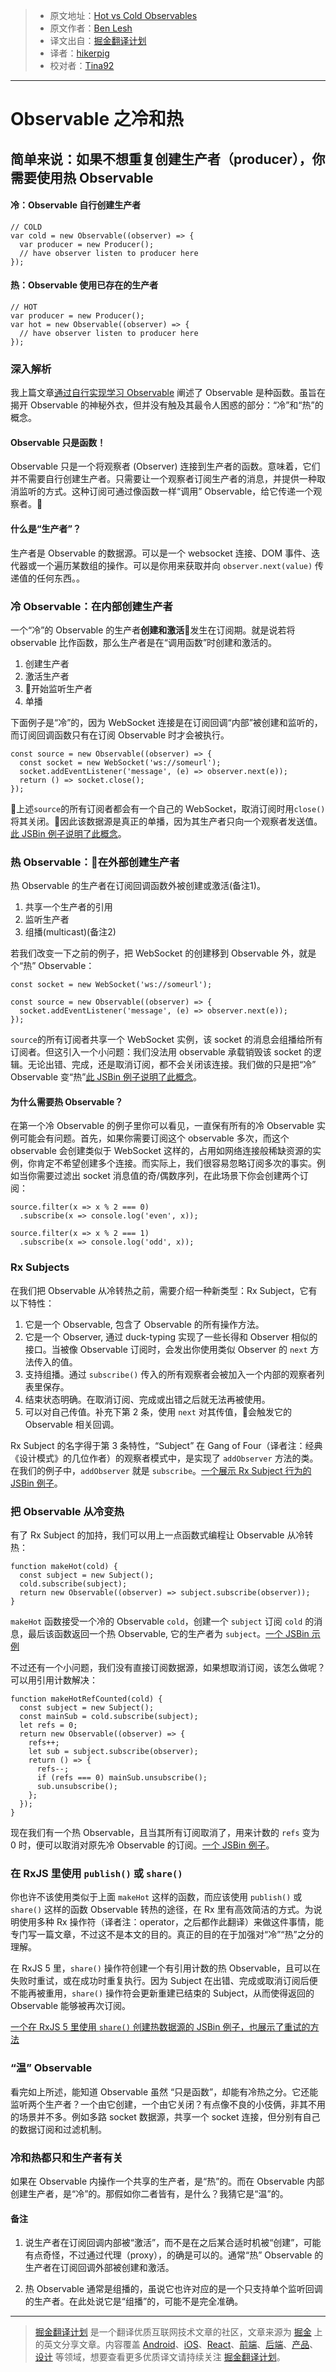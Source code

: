 > * 原文地址：[Hot vs Cold Observables](https://medium.com/@benlesh/hot-vs-cold-observables-f8094ed53339)
> * 原文作者：[Ben Lesh](https://medium.com/@benlesh)
> * 译文出自：[掘金翻译计划](https://github.com/xitu/gold-miner)
> * 译者：[hikerpig](https://github.com/settings/profile)
> * 校对者：[Tina92](https://github.com/Tina92)

---

# Observable 之冷和热

## 简单来说：如果不想重复创建生产者（producer），你需要使用热 Observable

#### 冷：Observable 自行创建生产者

    // COLD
    var cold = new Observable((observer) => {
      var producer = new Producer();
      // have observer listen to producer here
    });

#### 热：Observable 使用已存在的生产者

    // HOT
    var producer = new Producer();
    var hot = new Observable((observer) => {
      // have observer listen to producer here
    });

### 深入解析

我上篇文章[通过自行实现学习 Observable](https://medium.com/@benlesh/learning-observable-by-building-observable-d5da57405d87) 阐述了 Observable 是种函数。虽旨在揭开 Observable 的神秘外衣，但并没有触及其最令人困惑的部分：“冷”和“热”的概念。

#### Observable 只是函数！

Observable 只是一个将观察者 (Observer) 连接到生产者的函数。意味着，它们并不需要自行创建生产者。只需要让一个观察者订阅生产者的消息，并提供一种取消监听的方式。这种订阅可通过像函数一样“调用” Observable，给它传递一个观察者。

#### 什么是“生产者”？

生产者是 Observable 的数据源。可以是一个 websocket 连接、DOM 事件、迭代器或一个遍历某数组的操作。可以是你用来获取并向 `observer.next(value)` 传递值的任何东西。。


### 冷 Observable：在内部创建生产者

一个“冷”的 Observable 的生产者**创建和激活**发生在订阅期。就是说若将 observable 比作函数，那么生产者是在“调用函数”时创建和激活的。

1. 创建生产者
2. 激活生产者
3. 开始监听生产者
4. 单播

下面例子是“冷”的，因为 WebSocket 连接是在订阅回调“内部”被创建和监听的，而订阅回调函数只有在订阅 Observable 时才会被执行。

    const source = new Observable((observer) => {
      const socket = new WebSocket('ws://someurl');
      socket.addEventListener('message', (e) => observer.next(e));
      return () => socket.close();
    });

上述`source`的所有订阅者都会有一个自己的 WebSocket，取消订阅时用`close()`将其关闭。因此该数据源是真正的单播，因为其生产者只向一个观察者发送值。[此 JSBin 例子说明了此概念](http://jsbin.com/wabuguy/1/edit?js,output)。

### 热 Observable：在外部创建生产者

热 Observable 的生产者在订阅回调函数外被创建或激活(备注1)。

1. 共享一个生产者的引用
2. 监听生产者
3. 组播(multicast)(备注2)

若我们改变一下之前的例子，把 WebSocket 的创建移到 Observable 外，就是个“热” Observable：

    const socket = new WebSocket('ws://someurl');

    const source = new Observable((observer) => {
      socket.addEventListener('message', (e) => observer.next(e));
    });

`source`的所有订阅者共享一个 WebSocket 实例，该 socket 的消息会组播给所有订阅者。但这引入一个小问题：我们没法用 observable 承载销毁该 socket 的逻辑。无论出错、完成，还是取消订阅，都不会关闭该连接。我们做的只是把“冷” Observable 变“热”[此 JSBin 例子说明了此概念](http://jsbin.com/godawic/edit?js,output)。

#### 为什么需要热 Observable？

在第一个冷 Observable 的例子里你可以看见，一直保有所有的冷 Observable 实例可能会有问题。首先，如果你需要订阅这个 observable 多次，而这个 observable 会创建类似于 WebSocket 这样的，占用如网络连接般稀缺资源的实例，你肯定不希望创建多个连接。而实际上，我们很容易忽略订阅多次的事实。例如当你需要过滤出 socket 消息值的奇/偶数序列，在此场景下你会创建两个订阅：

    source.filter(x => x % 2 === 0)
      .subscribe(x => console.log('even', x));

    source.filter(x => x % 2 === 1)
      .subscribe(x => console.log('odd', x));

### Rx Subjects

在我们把 Observable 从冷转热之前，需要介绍一种新类型：Rx Subject，它有以下特性：

1. 它是一个 Observable, 包含了 Observable 的所有操作方法。
2. 它是一个 Observer, 通过 duck-typing 实现了一些长得和 Observer 相似的接口。当被像 Observable 订阅时，会发出你使用类似 Observer 的 `next` 方法传入的值。
3. 支持组播。通过 `subscribe()` 传入的所有观察者会被加入一个内部的观察者列表里保存。
4. 结束状态明确。在取消订阅、完成或出错之后就无法再被使用。
5. 可以对自己传值。补充下第 2 条，使用 `next` 对其传值，会触发它的 Observable 相关回调。

Rx Subject 的名字得于第 3 条特性，“Subject” 在 Gang of Four（译者注：经典《设计模式》的几位作者）的观察者模式中，是实现了 `addObserver` 方法的类。在我们的例子中，`addObserver` 就是 `subscribe`。[一个展示 Rx Subject 行为的 JSBin 例子](http://jsbin.com/muziva/1/edit?js,output)。


### 把 Observable 从冷变热

有了 Rx Subject 的加持，我们可以用上一点函数式编程让 Observable 从冷转热：


    function makeHot(cold) {
      const subject = new Subject();
      cold.subscribe(subject);
      return new Observable((observer) => subject.subscribe(observer));
    }


`makeHot` 函数接受一个冷的 Observable `cold`，创建一个 `subject` 订阅 `cold` 的消息，最后该函数返回一个热 Observable, 它的生产者为 `subject`。[一个 JSBin 示例](http://jsbin.com/ketodu/1/edit?js,output)

不过还有一个小问题，我们没有直接订阅数据源，如果想取消订阅，该怎么做呢？可以用引用计数解决：

    function makeHotRefCounted(cold) {
      const subject = new Subject();
      const mainSub = cold.subscribe(subject);
      let refs = 0;
      return new Observable((observer) => {
        refs++;
        let sub = subject.subscribe(observer);
        return () => {
          refs--;
          if (refs === 0) mainSub.unsubscribe();
          sub.unsubscribe();
        };
      });
    }

现在我们有一个热 Observable，且当其所有订阅取消了，用来计数的 `refs` 变为 0 时，便可以取消对原先冷 Observable 的订阅。[一个 JSBin 例子](http://jsbin.com/lubata/1/edit?js,output)。

### 在 RxJS 里使用 `publish()` 或 `share()`

你也许不该使用类似于上面 `makeHot` 这样的函数，而应该使用 `publish()` 或 `share()` 这样的函数 Observable 转热的途径，在 Rx 里有高效简洁的方式。为说明使用多种 Rx 操作符（译者注：operator，之后都作此翻译）来做这件事情，能专门写一篇文章，不过这不是本文的目的。真正的目的在于加强对“冷”“热”之分的理解。

在 RxJS 5 里，`share()` 操作符创建一个有引用计数的热 Observable，且可以在失败时重试，或在成功时重复执行。因为 Subject 在出错、完成或取消订阅后便不能再被重用，`share()` 操作符会更新重建已结束的 Subject，从而使得返回的 Observable 能够被再次订阅。

[一个在 RxJS 5 里使用 `share()` 创建热数据源的 JSBin 例子，也展示了重试的方法](http://jsbin.com/mexuma/1/edit?js,output)

### “温” Observable

看完如上所述，能知道 Observable 虽然 “只是函数”，却能有冷热之分。它还能监听两个生产者？一个由它创建，一个由它关闭？有点像不良的小伎俩，非其不用的场景并不多。例如多路 socket 数据源，共享一个 socket 连接，但分别有自己的数据订阅和过滤机制。

### 冷和热都只和生产者有关

如果在 Observable 内操作一个共享的生产者，是“热”的。而在 Observable 内部创建生产者，是“冷”的。那假如你二者皆有，是什么？我猜它是“温”的。

#### 备注

1. 说生产者在订阅回调内部被“激活”，而不是在之后某合适时机被“创建”，可能有点奇怪，不过通过代理（proxy），的确是可以的。通常“热” Observable 的生产者在订阅回调外部被创建和激活。

2. 热 Observable 通常是组播的，虽说它也许对应的是一个只支持单个监听回调的生产者。在此处说它是“组播”的，可能不是完全准确。


---

> [掘金翻译计划](https://github.com/xitu/gold-miner) 是一个翻译优质互联网技术文章的社区，文章来源为 [掘金](https://juejin.im) 上的英文分享文章。内容覆盖 [Android](https://github.com/xitu/gold-miner#android)、[iOS](https://github.com/xitu/gold-miner#ios)、[React](https://github.com/xitu/gold-miner#react)、[前端](https://github.com/xitu/gold-miner#前端)、[后端](https://github.com/xitu/gold-miner#后端)、[产品](https://github.com/xitu/gold-miner#产品)、[设计](https://github.com/xitu/gold-miner#设计) 等领域，想要查看更多优质译文请持续关注 [掘金翻译计划](https://github.com/xitu/gold-miner)。

